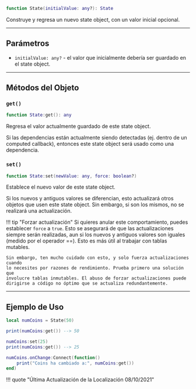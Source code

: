 ```Lua
function State(initialValue: any?): State
```

Construye y regresa un nuevo state object, con un valor inicial opcional.

-----

## Parámetros

- `initialValue: any?` - el valor que inicialmente debería ser guardado en el 
state object.

-----

## Métodos del Objeto

### `get()`

```Lua
function State:get(): any
```
Regresa el valor actualmente guardado de este state object.

Si las dependencias están actualmente siendo detectadas (ej. dentro de un computed 
callback), entonces este state object será usado como una dependencia.

### `set()`

```Lua
function State:set(newValue: any, force: boolean?)
```
Establece el nuevo valor de este state object.

Si los nuevos y antiguos valores se diferencian, esto actualizará otros objetos 
que usen este state object. Sin embargo, si son los mismos, no se realizará una 
actualización.

!!! tip "Forzar actualización"
	Si quieres anular este comportamiento, puedes establecer `force` a `true`. 
	Esto se asegurará de que las actualizaciones siempre serán realizadas, aun 
	si los nuevos y antiguos valores son iguales (medido por el operador ==). 
	Esto es más útil al trabajar con tablas mutables.

	Sin embargo, ten mucho cuidado con esto, y solo fuerza actualizaciones cuando 
	lo necesites por razones de rendimiento. Prueba primero una solución que 
	involucre tablas inmutables. El abuso de forzar actualizaciones puede 
	dirigirse a código no óptimo que se actualiza redundantemente.

-----

## Ejemplo de Uso

```Lua
local numCoins = State(50)

print(numCoins:get()) --> 50

numCoins:set(25)
print(numCoins:get()) --> 25

numCoins.onChange:Connect(function()
	print("Coins ha cambiado a:", numCoins:get())
end)
```

!!! quote "Última Actualización de la Localización 08/10/2021"
